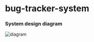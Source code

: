 # bug-tracker-system

### System design diagram
![diagram](https://github.com/mohsenGhalem/bug-tracker-system/assets/90144954/b05fe138-f8fe-471f-95be-68fd8a2cef76)
